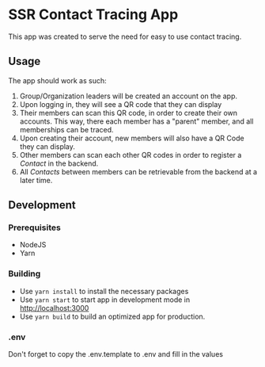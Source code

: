 # SSR Contact Tracing App

This app was created to serve the need for easy to use contact tracing. 

## Usage
The app should work as such:

1. Group/Organization leaders will be created an account on the app.
2. Upon logging in, they will see a QR code that they can display
3. Their members can scan this QR code, in order to create their own accounts. This way, there each member has a "parent" member, and all memberships can be traced.
4. Upon creating their account, new members will also have a QR Code they can display.
5. Other members can scan each other QR codes in order to register a *Contact* in the backend.
6. All *Contacts* between members can be retrievable from the backend at a later time.

## Development
### Prerequisites
- NodeJS
- Yarn
  
### Building
- Use `yarn install` to install the necessary packages
- Use `yarn start` to start app in development mode in [http://localhost:3000](http://localhost:3000)
- Use `yarn build` to build an optimized app for production.

### .env
Don't forget to copy the .env.template to .env and fill in the values